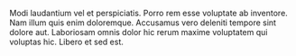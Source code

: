 Modi laudantium vel et perspiciatis. Porro rem esse voluptate ab inventore. Nam illum quis enim doloremque. Accusamus vero deleniti tempore sint dolore aut. Laboriosam omnis dolor hic rerum maxime voluptatem qui voluptas hic. Libero et sed est.